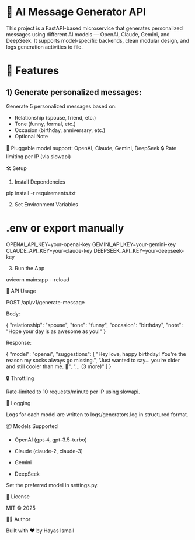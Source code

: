 # 🧠 AI Message Generator API

This project is a FastAPI-based microservice that generates personalized messages using different AI models — OpenAI, Claude, Gemini, and DeepSeek. It supports model-specific backends, clean modular design, and logs generation activities to file.

# 🚀 Features


## 1) Generate personalized messages:

Generate 5 personalized messages based on:
- Relationship (spouse, friend, etc.)
- Tone (funny, formal, etc.)
- Occasion (birthday, anniversary, etc.)
- Optional Note

🔌 Pluggable model support: OpenAI, Claude, Gemini, DeepSeek
🔒 Rate limiting per IP (via slowapi)

🛠️ Setup

1. Install Dependencies

pip install -r requirements.txt

2. Set Environment Variables

# .env or export manually
OPENAI_API_KEY=your-openai-key
GEMINI_API_KEY=your-gemini-key
CLAUDE_API_KEY=your-claude-key
DEEPSEEK_API_KEY=your-deepseek-key

3. Run the App

uvicorn main:app --reload

🧺 API Usage

POST /api/v1/generate-message

Body:

{
  "relationship": "spouse",
  "tone": "funny",
  "occasion": "birthday",
  "note": "Hope your day is as awesome as you!"
}

Response:

{
  "model": "openai",
  "suggestions": [
    "Hey love, happy birthday! You're the reason my socks always go missing.",
    "Just wanted to say... you’re older and still cooler than me. 🎉",
    "... (3 more)"
  ]
}

🔒 Throttling

Rate-limited to 10 requests/minute per IP using slowapi.

📜 Logging

Logs for each model are written to logs/generators.log in structured format.

📦 Models Supported

- OpenAI (gpt-4, gpt-3.5-turbo)

- Claude (claude-2, claude-3)

- Gemini

- DeepSeek

Set the preferred model in settings.py.

📄 License

MIT © 2025

👨‍💼 Author

Built with ❤️ by Hayas Ismail
